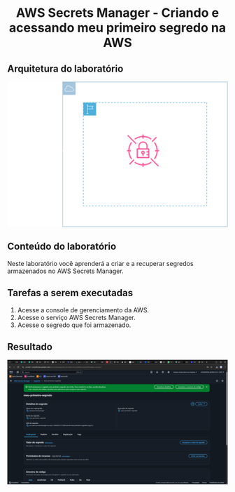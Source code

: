 <h1 align=center> AWS Secrets Manager - Criando e acessando meu primeiro segredo na AWS</h1>

<h2>Arquitetura do laboratório</h2>

<div align=center>
    <img width="800px" src="./../../../assets/imgs/labs/Secrets-Manager/lab-1-arch.png">
</div>

<h2> Conteúdo do laboratório </h2>

Neste laboratório você aprenderá a criar e a recuperar segredos armazenados no AWS Secrets Manager.

<h2>Tarefas a serem executadas</h2>

1. Acesse a console de gerenciamento da AWS.
2. Acesse o serviço AWS Secrets Manager.
3. Acesse o segredo que foi armazenado.

<h2>Resultado</h2>

<div align=center>
    <img width="800px" src="./../../../assets/imgs/labs/Secrets-Manager/lab-1-resultado-1.png">
</div>
